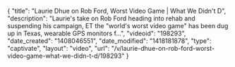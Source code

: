 {
    "title": "Laurie Dhue on Rob Ford, Worst Video Game | What We Didn't D",
    "description": "Laurie's take on Rob Ford heading into rehab and suspending his campaign, ET the \"world's worst video game\" has been dug up in Texas, wearable GPS monitors f...",
    "videoid": "198293",
    "date_created": "1408046551",
    "date_modified": "1418181878",
    "type": "captivate",
    "layout": "video",
    "url": "\/v\/laurie-dhue-on-rob-ford-worst-video-game-what-we-didn-t-d\/198293"
}